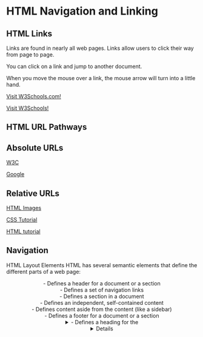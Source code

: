 # HTML Navigation and Linking

## HTML Links

Links are found in nearly all web pages. Links allow users to click their way from page to page.

You can click on a link and jump to another document.

When you move the mouse over a link, the mouse arrow will turn into a little hand.

<p>
<a href="https://www.w3schools.com/">Visit W3Schools.com!
</a>
</p>

<a href="https://www.w3schools.com/" target="_blank">Visit W3Schools!</a>


## HTML URL Pathways

<h2>Absolute URLs</h2>
<p><a href="https://www.w3.org/">W3C</a></p>
<p><a href="https://www.google.com/">Google</a></p>

<h2>Relative URLs</h2>
<p><a href="html_images.asp">HTML Images</a></p>
<p><a href="/css/default.asp">CSS Tutorial</a></p>

<a href="https://www.w3schools.com/html/default.asp">HTML tutorial</a>

## Navigation

HTML Layout Elements
HTML has several semantic elements that define the different parts of a web page:

<header> - Defines a header for a document or a section
<nav> - Defines a set of navigation links
<section> - Defines a section in a document
<article> - Defines an independent, self-contained content
<aside> - Defines content aside from the content (like a sidebar)
<footer> - Defines a footer for a document or a section
<details> - Defines additional details that the user can open and close on demand
<summary> - Defines a heading for the <details> elementheader> - Defines a header for a document or a section
<nav> - Defines a set of navigation links
<section> - Defines a section in a document
<article> - Defines an independent, self-contained content
<aside> - Defines content aside from the content (like a sidebar)
<footer> - Defines a footer for a document or a section
<details> - Defines additional details that the user can open and close on demand
<summary> - Defines a heading for the <details> element

